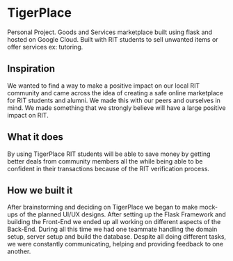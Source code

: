 # TigerPlace
Personal Project. Goods and Services marketplace built using flask and hosted on Google Cloud. Built with RIT students to sell unwanted items 
or offer services ex: tutoring.

## Inspiration
We wanted to find a way to make a positive impact on our local RIT community and came across the idea of creating a safe online marketplace 
for RIT students and alumni. We made this with our peers and ourselves in mind. We made something that we strongly believe will have a large 
positive impact on RIT.

## What it does
By using TigerPlace RIT students will be able to save money by getting better deals from community members all the while being able to be confident 
in their transactions because of the RIT verification process.

## How we built it
After brainstorming and deciding on TigerPlace we began to make mock-ups of the planned UI/UX designs. After setting up the Flask Framework and building
the Front-End we ended up all working on different aspects of the Back-End. During all this time we had one teammate handling the domain setup, server 
setup and build the database. Despite all doing different tasks, we were constantly communicating, helping and providing feedback to one another.
